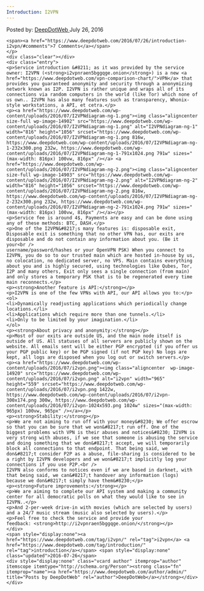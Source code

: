 ```yaml
---
Introduction: I2VPN
---
```

<article class="post-listing post-14856 post type-post status-publish format-standard has-post-thumbnail hentry category-deepdot-news tag-i2vpn tag-introduction">
    <div class="post-inner">
        <span>Posted by: <a href="https://www.deepdotweb.com/author/admin/" title="">DeepDotWeb </a></span>
    <span>July 26, 2016</span>
    
    <span><a href="https://www.deepdotweb.com/2016/07/26/introduction-i2vpn/#comments">7 Comments</a></span>
    </p>
    <div class="clear"></div>
    <div class="entry">
    <p>Service introduction &#8211; as it was provided by the service owner: I2VPN (<strong>i2vpnraen5bggqge.onion</strong>) is a new <a href="https://www.deepdotweb.com/vpn-comparison-chart/">VPN</a> that provides you guaranteed anonymity and security through a anonymizing network known as I2P. I2VPN is rather unique and wraps all of its connections via random computers in the world (like Tor) which none of us own.. I2VPN has also many features such as transparency, Whonix-style workstations, a API, et cetra.</p>
    <p><a href="https://www.deepdotweb.com/wp-content/uploads/2016/07/I2VPNdiagram-ng-1.png"><img class="aligncenter size-full wp-image-14902" src="https://www.deepdotweb.com/wp-content/uploads/2016/07/I2VPNdiagram-ng-1.png" alt="I2VPNdiagram-ng-1" width="816" height="1056" srcset="https://www.deepdotweb.com/wp-content/uploads/2016/07/I2VPNdiagram-ng-1.png 816w, https://www.deepdotweb.com/wp-content/uploads/2016/07/I2VPNdiagram-ng-1-232x300.png 232w, https://www.deepdotweb.com/wp-content/uploads/2016/07/I2VPNdiagram-ng-1-791x1024.png 791w" sizes="(max-width: 816px) 100vw, 816px" /></a> <a href="https://www.deepdotweb.com/wp-content/uploads/2016/07/I2VPNdiagram-ng-2.png"><img class="aligncenter size-full wp-image-14903" src="https://www.deepdotweb.com/wp-content/uploads/2016/07/I2VPNdiagram-ng-2.png" alt="I2VPNdiagram-ng-2" width="816" height="1056" srcset="https://www.deepdotweb.com/wp-content/uploads/2016/07/I2VPNdiagram-ng-2.png 816w, https://www.deepdotweb.com/wp-content/uploads/2016/07/I2VPNdiagram-ng-2-232x300.png 232w, https://www.deepdotweb.com/wp-content/uploads/2016/07/I2VPNdiagram-ng-2-791x1024.png 791w" sizes="(max-width: 816px) 100vw, 816px" /></a></p>
    <p>Service fee is around 4$, Payments are easy and can be done using any of these methods: BTC, DASH.</p>
    <p>One of the I2VPN&#8217;s many features is: disposable exit, Disposable exit is something that no other VPN has, our exits are disposable and do not contain any information about you. (Be it your<br />
    username/password/hashes or your OpenVPN PSK) When you connect to I2VPN, you do so to our trusted main which are hosted in-house by us, no colocation, no dedicated server, no VPS. Main contains everything about you and is highly secured, using technologies like Qubes, Tor, I2P and many others, Exit only sees a single connection (from main) and only stores a temporary PSK that is to be regenerated every time main reconnects.</p>
    <p><strong>Another feature is API:</strong></p>
    <p>I2VPN is one of the few VPNs with API, our API allows you to:</p>
    <ol>
    <li>Dynamically readjusting applications which periodically change locations.</li>
    <li>Applications which require more than one tunnels.</li>
    <li>Only to be limited by your imagination.</li>
    </ol>
    <p><strong>About privacy and anonymity:</strong></p>
    <p>Most of our exits are outside US, and the main node itself is outside of US. All statuses of all servers are publicly shown on the website. All emails sent will be either PGP encrypted (if you offer us your PGP public key) or be PGP signed (if not PGP key) No logs are kept, all logs are disposed when you log out or switch servers.</p>
    <p><a href="https://www.deepdotweb.com/wp-content/uploads/2016/07/i2vpn.png"><img class="aligncenter  wp-image-14920" src="https://www.deepdotweb.com/wp-content/uploads/2016/07/i2vpn.png" alt="i2vpn" width="965" height="559" srcset="https://www.deepdotweb.com/wp-content/uploads/2016/07/i2vpn.png 1422w, https://www.deepdotweb.com/wp-content/uploads/2016/07/i2vpn-300x174.png 300w, https://www.deepdotweb.com/wp-content/uploads/2016/07/i2vpn-1024x593.png 1024w" sizes="(max-width: 965px) 100vw, 965px" /></a></p>
    <p><strong>Stability:</strong></p>
    <p>We are not aiming to run off with your money&#8230; We offer escrow so that you can be sure that we won&#8217;t run off. One of the biggest problems with VPN is their abuses and notices&#8230; I2VPN is very strong with abuses, if we see that someone is abusing the service and doing something that we don&#8217;t accept, we will temporarily block all connections to that endpoint. That being said, we don&#8217;t consider P2P as a abuse, file-sharing is considered to be a right by I2VPN developers and we won&#8217;t implicitly log your connections if you use P2P.<br />
    I2VPN also conforms to notices even if we are based in darknet, with that being said, we can&#8217;t handover any information (logs) because we don&#8217;t simply have them&#8230;</p>
    <p><strong>Future improvements:</strong></p>
    <p>We are aiming to complete our API system and making a community center for all democratic polls on what they would like to see in I2VPN..</p>
    <p>And 2-per-week drive-in with movies (which are selected by users) and a 24/7 music stream (music also selected by users).</p>
    <p>Feel free to check the service and provide your feedback: <strong>http://i2vpnraen5bggqge.onion/</strong></p>
    </div>
    <span style="display:none"><a href="https://www.deepdotweb.com/tag/i2vpn/" rel="tag">i2vpn</a> <a href="https://www.deepdotweb.com/tag/introduction/" rel="tag">introduction</a></span> <span style="display:none" class="updated">2016-07-26</span>
    <div style="display:none" class="vcard author" itemprop="author" itemscope itemtype="http://schema.org/Person"><strong class="fn" itemprop="name"><a href="https://www.deepdotweb.com/author/admin/" title="Posts by DeepDotWeb" rel="author">DeepDotWeb</a></strong></div>
    </div>
</article>

